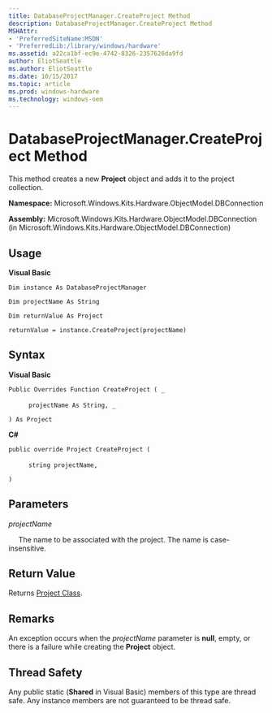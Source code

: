 ```yaml
---
title: DatabaseProjectManager.CreateProject Method
description: DatabaseProjectManager.CreateProject Method
MSHAttr:
- 'PreferredSiteName:MSDN'
- 'PreferredLib:/library/windows/hardware'
ms.assetid: a22ca1bf-ec9e-4742-8326-2357626da9fd
author: EliotSeattle
ms.author: EliotSeattle
ms.date: 10/15/2017
ms.topic: article
ms.prod: windows-hardware
ms.technology: windows-oem
---
```


# DatabaseProjectManager.CreateProject Method


This method creates a new **Project** object and adds it to the project collection.

**Namespace:** Microsoft.Windows.Kits.Hardware.ObjectModel.DBConnection

**Assembly:** Microsoft.Windows.Kits.Hardware.ObjectModel.DBConnection (in Microsoft.Windows.Kits.Hardware.ObjectModel.DBConnection)

## <span id="Usage"></span><span id="usage"></span><span id="USAGE"></span>Usage


**Visual Basic**

`Dim instance As DatabaseProjectManager`

`Dim projectName As String`

`Dim returnValue As Project`

`returnValue = instance.CreateProject(projectName)`

## <span id="Syntax"></span><span id="syntax"></span><span id="SYNTAX"></span>Syntax


**Visual Basic**

`Public Overrides Function CreateProject ( _`

          `projectName As String, _`

`) As Project`

**C#**

`public override Project CreateProject (`

          `string projectName,`

`)`

## <span id="Parameters"></span><span id="parameters"></span><span id="PARAMETERS"></span>Parameters


*projectName*

     The name to be associated with the project. The name is case-insensitive.

## <span id="Return_Value"></span><span id="return_value"></span><span id="RETURN_VALUE"></span>Return Value


Returns [Project Class](project-class.md).

## <span id="Remarks"></span><span id="remarks"></span><span id="REMARKS"></span>Remarks


An exception occurs when the *projectName* parameter is **null**, empty, or there is a failure while creating the **Project** object.

## <span id="Thread_Safety"></span><span id="thread_safety"></span><span id="THREAD_SAFETY"></span>Thread Safety


Any public static (**Shared** in Visual Basic) members of this type are thread safe. Any instance members are not guaranteed to be thread safe.

 

 







